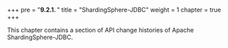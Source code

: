 +++
pre = "<b>9.2.1. </b>"
title = "ShardingSphere-JDBC"
weight = 1
chapter = true
+++

This chapter contains a section of API change histories of Apache ShardingSphere-JDBC.
